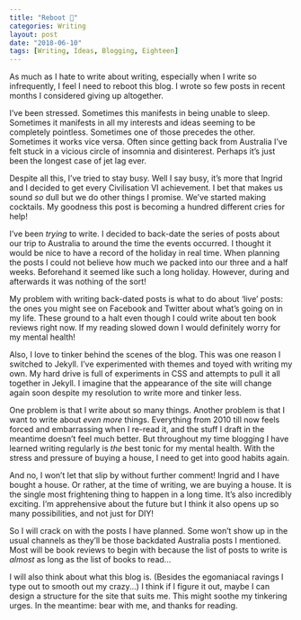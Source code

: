 ```yaml
---
title: "Reboot 🥾"
categories: Writing
layout: post
date: "2018-06-10"
tags: [Writing, Ideas, Blogging, Eighteen]
---
```


As much as I hate to write about writing, especially when I write so infrequently, I feel I need to reboot this blog. I wrote so few posts in recent months I considered giving up altogether.

I’ve been stressed. Sometimes this manifests in being unable to sleep. Sometimes it manifests in all my interests and ideas seeming to be completely pointless. Sometimes one of those precedes the other. Sometimes it works vice versa. Often since getting back from Australia I’ve felt stuck in a vicious circle of insomnia and disinterest. Perhaps it’s just been the longest case of jet lag ever.

Despite all this, I’ve tried to stay busy. Well I say busy, it’s more that Ingrid and I decided to get every Civilisation VI achievement. I bet that makes us sound *so* dull but we do other things I promise. We’ve started making cocktails. My goodness this post is becoming a hundred different cries for help!

I’ve been *trying* to write. I decided to back-date the series of posts about our trip to Australia to around the time the events occurred. I thought it would be nice to have a record of the holiday in real time. When planning the posts I could not believe how much we packed into our three and a half weeks. Beforehand it seemed like such a long holiday. However, during and afterwards it was nothing of the sort!

My problem with writing back-dated posts is what to do about ‘live’ posts: the ones you might see on Facebook and Twitter about what’s going on in my life. These ground to a halt even though I could write about ten book reviews right now. If my reading slowed down I would definitely worry for my mental health!

Also, I love to tinker behind the scenes of the blog. This was one reason I switched to Jekyll. I’ve experimented with themes and toyed with writing my own. My hard drive is full of experiments in CSS and attempts to pull it all together in Jekyll. I imagine that the appearance of the site will change again soon despite my resolution to write more and tinker less.

One problem is that I write about so many things. Another problem is that I want to write about *even more* things. Everything from 2010 till now feels forced and embarrassing when I re-read it, and the stuff I draft in the meantime doesn’t feel much better. But throughout my time blogging I have learned writing regularly is *the* best tonic for my mental health. With the stress and pressure of buying a house, I need to get into good habits again. 

And no, I won’t let that slip by without further comment! Ingrid and I have bought a house. Or rather, at the time of writing, we are buying a house. It is the single most frightening thing to happen in a long time. It’s also incredibly exciting. I’m apprehensive about the future but I think it also opens up so many possibilities, and not just for DIY!

So I will crack on with the posts I have planned. Some won’t show up in the usual channels as they’ll be those backdated Australia posts I mentioned. Most will be book reviews to begin with because the list of posts to write is *almost* as long as the list of books to read...

I will also think about what this blog is. (Besides the egomaniacal ravings I type out to smooth out my crazy...) I think if I figure it out, maybe I can design a structure for the site that suits me. This might soothe my tinkering urges. In the meantime: bear with me, and thanks for reading.